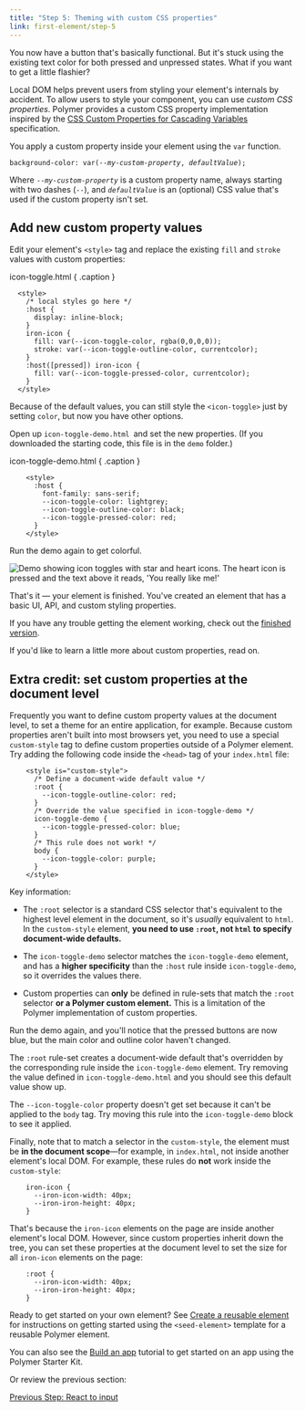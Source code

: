 ```yaml
---
title: "Step 5: Theming with custom CSS properties"
link: first-element/step-5
---
```


You now have a button that's basically functional. But it's stuck using the
existing text color for both pressed and unpressed states. What if you want to
get a little flashier?

Local DOM helps prevent users from styling your element's internals by accident.
To allow users to style your component, you can use _custom CSS properties_. Polymer
provides a custom CSS property implementation inspired by the
[CSS Custom Properties for Cascading Variables](http://www.w3.org/TR/css-variables/) specification.

You apply a custom property inside your element using the `var` function.


<pre><code>background-color: var(<em>--my-custom-property</em>, <em>defaultValue</em>);</pre></code>

Where <code>--<em>my-custom-property</em></code> is a custom property name, always starting with two dashes (`--`), and <code><em>defaultValue</em></code> is an (optional) CSS value that's used if the custom property isn't set.

## Add new custom property values

Edit your element's `<style>` tag and replace the existing `fill` and `stroke`
values with custom properties:

icon-toggle.html  { .caption }

```
  <style>
    /* local styles go here */
    :host {
      display: inline-block;
    }
    iron-icon {
      fill: var(--icon-toggle-color, rgba(0,0,0,0));
      stroke: var(--icon-toggle-outline-color, currentcolor);
    }
    :host([pressed]) iron-icon {
      fill: var(--icon-toggle-pressed-color, currentcolor);
    }
  </style>
```

Because of the default values, you can still style the `<icon-toggle>` just by
setting `color`, but now you have other options.

Open up `icon-toggle-demo.html `and set the new properties. (If you downloaded
the starting code, this file is in the `demo` folder.)

icon-toggle-demo.html { .caption }

```
    <style>
      :host {
        font-family: sans-serif;
        --icon-toggle-color: lightgrey;
        --icon-toggle-outline-color: black;
        --icon-toggle-pressed-color: red;
      }
    </style>
```

Run the demo again to get colorful.


<img src="/images/1.0/first-element/toggles-styled.png" alt="Demo showing
icon toggles with star and heart icons. The heart icon is pressed and the text
above it reads, 'You really like me!'">

That's it — your element is finished. You've created an element that has a basic
UI, API, and custom styling properties.

If you have any trouble getting the element working, check out the
[finished version](https://github.com/googlecodelabs/polymer-first-elements/blob/master/icon-toggle-finished/icon-toggle.html).

If you'd like to learn a little more about custom properties, read on.

## Extra credit: set custom properties at the document level

Frequently you want to define custom property values at the document level, to
set a theme for an entire application, for example. Because custom properties
aren't built into most browsers yet, you need to use a special `custom-style`
tag to define custom properties outside of a Polymer element. Try
adding the following code inside the `<head>` tag of your `index.html` file:

```
    <style is="custom-style">
      /* Define a document-wide default value */
      :root {
        --icon-toggle-outline-color: red;
      }
      /* Override the value specified in icon-toggle-demo */
      icon-toggle-demo {
        --icon-toggle-pressed-color: blue;
      }
      /* This rule does not work! */
      body {
        --icon-toggle-color: purple;
      }
    </style>
```

Key information:

*   The `:root` selector is a standard CSS selector that's equivalent to the
    highest level element in the document, so it's _usually_ equivalent to `html`.
    In the `custom-style` element, **you need to use `:root`, not `html` to specify
    document-wide defaults.**

*   The `icon-toggle-demo` selector matches the `icon-toggle-demo` element, and
    has a **higher specificity** than the `:host` rule inside `icon-toggle-demo`,
    so it overrides the values there.

*   Custom properties can **only** be defined in rule-sets that match the `:root`
    selector **or a Polymer custom element.** This is a limitation
    of the Polymer implementation of custom properties.

Run the demo again, and you'll notice that the pressed buttons are now blue,
but the main color and outline color haven't changed.

The `:root` rule-set creates a document-wide default that's overridden by the
corresponding rule inside the `icon-toggle-demo` element. Try removing the value
defined in `icon-toggle-demo.html` and you should see this default value show up.

The `--icon-toggle-color` property doesn't get set because it can't be applied
to the `body` tag. Try moving this rule into the `icon-toggle-demo` block to see
it applied.

Finally, note that to match a selector in the `custom-style`, the element must
be **in the document scope**—for example, in `index.html`, not inside another
element's local DOM. For example, these rules do **not** work inside the
`custom-style`:

```
    iron-icon {
      --iron-icon-width: 40px;
      --iron-iron-height: 40px;
    }
```

That's because the `iron-icon` elements on the page are inside another element's
local DOM. However, since custom properties inherit down the tree, you can set
these properties at the document level to set the size for all `iron-icon`
elements on the page:

```
    :root {
      --iron-icon-width: 40px;
      --iron-iron-height: 40px;
    }
```

Ready to get started on your own element? See
[Create a reusable element](/1.0/tools/reusableelements) for instructions on getting
started using the `<seed-element>` template for a reusable Polymer
element.

You can also see the [Build an app](/1.0/start/psk/set-up)
tutorial to get started on an app using the Polymer Starter Kit.

Or review the previous section:

<a class="blue-button" href="step-4">
  Previous Step: React to input
</a>
